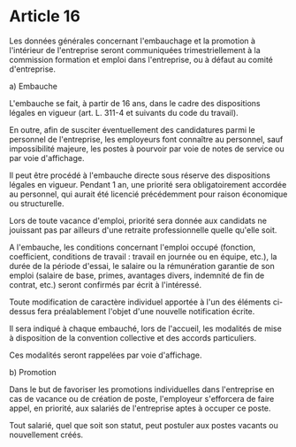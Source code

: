 # Article 16

  
 Les données générales concernant l'embauchage et la promotion à l'intérieur de l'entreprise seront communiquées trimestriellement à la commission formation et emploi dans l'entreprise, ou à défaut au comité d'entreprise.  
  
 a) Embauche  
  
 L'embauche se fait, à partir de 16 ans, dans le cadre des dispositions légales en vigueur (art. L. 311-4 et suivants du code du travail).  
  
 En outre, afin de susciter éventuellement des candidatures parmi le personnel de l'entreprise, les employeurs font connaître au personnel, sauf impossibilité majeure, les postes à pourvoir par voie de notes de service ou par voie d'affichage.  
  
 Il peut être procédé à l'embauche directe sous réserve des dispositions légales en vigueur. Pendant 1 an, une priorité sera obligatoirement accordée au personnel, qui aurait été licencié précédemment pour raison économique ou structurelle.  
  
 Lors de toute vacance d'emploi, priorité sera donnée aux candidats ne jouissant pas par ailleurs d'une retraite professionnelle quelle qu'elle soit.  
  
 A l'embauche, les conditions concernant l'emploi occupé (fonction, coefficient, conditions de travail : travail en journée ou en équipe, etc.), la durée de la période d'essai, le salaire ou la rémunération garantie de son emploi (salaire de base, primes, avantages divers, indemnité de fin de contrat, etc.) seront confirmés par écrit à l'intéressé.  
  
 Toute modification de caractère individuel apportée à l'un des éléments ci-dessus fera préalablement l'objet d'une nouvelle notification écrite.  
  
 Il sera indiqué à chaque embauché, lors de l'accueil, les modalités de mise à disposition de la convention collective et des accords particuliers.  
  
 Ces modalités seront rappelées par voie d'affichage.  
  
 b) Promotion  
  
 Dans le but de favoriser les promotions individuelles dans l'entreprise en cas de vacance ou de création de poste, l'employeur s'efforcera de faire appel, en priorité, aux salariés de l'entreprise aptes à occuper ce poste.  
  
 Tout salarié, quel que soit son statut, peut postuler aux postes vacants ou nouvellement créés.  
